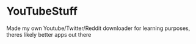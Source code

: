 # YouTubeStuff

Made my own Youtube/Twitter/Reddit downloader for learning purposes, theres likely better apps out there
